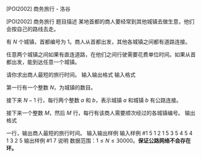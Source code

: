 



[POI2002] 商务旅行 - 洛谷














[POI2002] 商务旅行
题目描述
某地首都的商人要经常到其他城镇去做生意，他们会按自己的路线去走。

有 $N$ 个城镇，首都编号为 $1$。商人从首都出发，其他各城镇之间都有道路连接。

任意两个城镇之间如果有直连道路，在他们之间行驶需要花费单位时间。如果从首都出发，能到达任意一个城镇。

请你求出商人最短的旅行时间。
输入输出格式
输入格式

第一行有一个整数 $N$，为城镇的数目。

接下来 $N-1$ 行，每行两个整数 $a$ 和 $b$，表示城镇 $a$ 和城镇 $b$ 有公路连接。

接下来一个整数 $M$，然后 $M$ 行，每行有该商人需要顺次经过的各城镇编号。
输出格式

一行，输出商人最短的旅行时间。
输入输出样例
输入样例 #1
5
1 2
1 5
3 5
4 5
4
1
3
2
5
输出样例 #1
7
说明
数据范围：$1 \le N \le 30000$。**保证公路网络不会存在环。**







